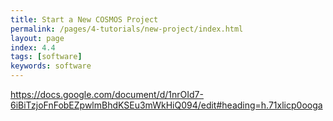 ```yaml
---
title: Start a New COSMOS Project
permalink: /pages/4-tutorials/new-project/index.html
layout: page
index: 4.4
tags: [software]
keywords: software
---
```


https://docs.google.com/document/d/1nrOId7-6iBiTzjoFnFobEZpwlmBhdKSEu3mWkHiQ094/edit#heading=h.71xlicp0ooga
